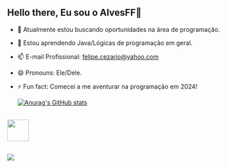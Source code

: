 ## Hello there, Eu sou o AlvesFF👋


- 🔭 Atualmente estou buscando oportunidades na área de programação.
- 🌱 Estou aprendendo Java/Lógicas de programação em geral.
- 📫 E-mail Profissional: felipe.cezario@yahoo.com
- 😄 Pronouns: Ele/Dele.
- ⚡ Fun fact: Comecei a me aventurar na programação em 2024!

    [![Anurag's GitHub stats](https://github-readme-stats.vercel.app/api?username=AlvesFF&show_icons=true&theme=radical)](https://github.com/anuraghazra/github-readme-stats)
<div style="display: inline_block"><br>
  <img align=center height=50 length=60 src="https://cdn.jsdelivr.net/gh/devicons/devicon@latest/icons/java/java-original.svg" />
</div>  

##

<div>
  <a href="https://www.linkedin.com/in/felipe-cezario-a97b04265/" target="_blank"><img src="https://img.shields.io/badge/-LinkedIn-%230077B5?style=for-the-badge&logo=linkedin&logoColor=white" target="_blank"></a> 
</div>
